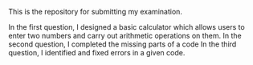 This is the repository for submitting my examination.

In the first question, I designed a basic calculator which allows users to enter two numbers and carry out arithmetic operations on them.
In the second question, I completed the missing parts of a code
In the third question, I identified and fixed errors in a given code.
